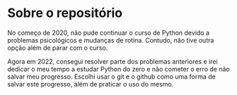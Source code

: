 # Sobre o repositório

  No começo de 2020, não pude continuar o curso de Python devido a problemas psicológicos e mudanças de rotina. Contudo, não tive outra opção além de parar com o curso.

  Agora em 2022, consegui resolver parte dos problemas anteriores e irei dedicar o meu tempo a estudar Python do zero e não cometer o erro de não salvar meu progresso. Escolhi usar o git e o github como uma forma de salvar este progresso, além de praticar o uso do mesmo.
